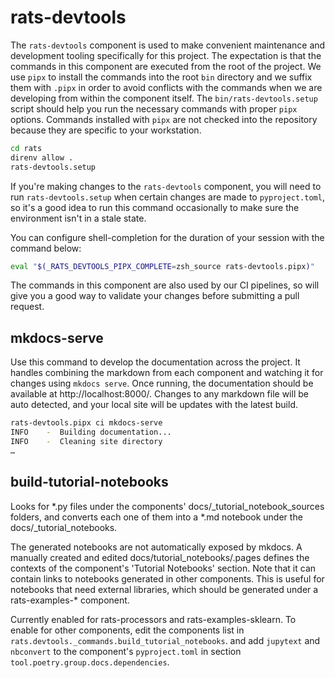# rats-devtools

The `rats-devtools` component is used to make convenient maintenance and development tooling
specifically for this project. The expectation is that the commands in this component are executed
from the root of the project. We use `pipx` to install the commands into the root `bin` directory
and we suffix them with `.pipx` in order to avoid conflicts with the commands when we are
developing from within the component itself. The `bin/rats-devtools.setup` script should help you
run the necessary commands with proper `pipx` options. Commands installed with `pipx` are not
checked into the repository because they are specific to your workstation.

```bash
cd rats
direnv allow .
rats-devtools.setup
```

If you're making changes to the `rats-devtools` component, you will need to run
`rats-devtools.setup` when certain changes are made to `pyproject.toml`, so it's a good idea to run
this command occasionally to make sure the environment isn't in a stale state.

You can configure shell-completion for the duration of your session with the command below:

``` bash
eval "$(_RATS_DEVTOOLS_PIPX_COMPLETE=zsh_source rats-devtools.pipx)"
```

The commands in this component are also used by our CI pipelines, so will give you a good way
to validate your changes before submitting a pull request.

## mkdocs-serve

Use this command to develop the documentation across the project. It handles combining the markdown
from each component and watching it for changes using `mkdocs serve`. Once running, the
documentation should be available at http://localhost:8000/. Changes to any markdown file will be
auto detected, and your local site will be updates with the latest build.

```bash
rats-devtools.pipx ci mkdocs-serve
INFO    -  Building documentation...
INFO    -  Cleaning site directory
…
```

## build-tutorial-notebooks

Looks for *.py files under the components' docs/_tutorial_notebook_sources folders, and converts
each one of them into a *.md notebook under the docs/_tutorial_notebooks.

The generated notebooks are not automatically exposed by mkdocs.  A manually created and edited
docs/tutorial_notebooks/.pages defines the contexts of the component's 'Tutorial Notebooks'
section.  Note that it can contain links to notebooks generated in other components.  This is
useful for notebooks that need external libraries, which should be generated under a
rats-examples-* component.

Currently enabled for rats-processors and rats-examples-sklearn.  To enable for other components,
edit the components list in `rats.devtools._commands.build_tutorial_notebooks`. and add `jupytext`
and `nbconvert` to the component's `pyproject.toml` in section
`tool.poetry.group.docs.dependencies`.
